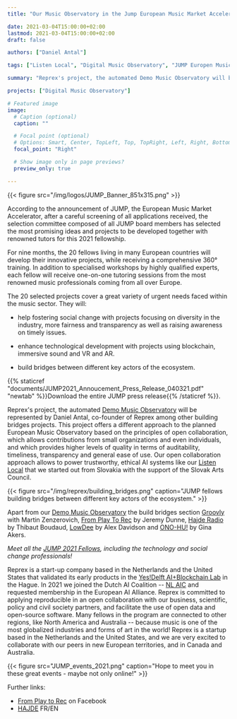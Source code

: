 ```yaml
---
title: "Our Music Observatory in the Jump European Music Market Accelerator: Meet the 2021 Fellows and their Tutors"

date: 2021-03-04T15:00:00+02:00
lastmod: 2021-03-04T15:00:00+02:00
draft: false

authors: ["Daniel Antal"]

tags: ["Listen Local", "Digital Music Observatory", "JUMP Europen Music Market Accelerator", "EU", "Music Moves Europe"]

summary: "Reprex's project, the automated Demo Music Observatory will be represented by Daniel Antal, co-founder of Reprex among other building bridges projects. This project offers a different approach to the planned European Music Observatory based on the principles of open collaboration, which allows contributions from small organizations and even individuals, and which provides higher levels of quality in terms of auditability, timeliness, transparency and general ease of use."

projects: ["Digital Music Observatory"]

# Featured image
image:
  # Caption (optional)
  caption: ""

  # Focal point (optional)
  # Options: Smart, Center, TopLeft, Top, TopRight, Left, Right, BottomLeft, Bottom, BottomRight
  focal_point: "Right"

  # Show image only in page previews?
  preview_only: true

---
```

{{< figure src="/img/logos/JUMP_Banner_851x315.png" >}}

According to the announcement of JUMP, the European Music Market Accelerator, after a careful screening of all applications received, the selection committee composed of all JUMP board members has selected the most promising ideas and projects to be developed together with renowned tutors for this 2021 fellowship. 

For nine months, the 20 fellows living in many European countries will develop their innovative projects, while receiving a comprehensive 360° training. In addition to specialised workshops by highly qualified experts, each fellow will receive one-on-one tutoring sessions from the most renowned music professionals coming from all over Europe. 

The 20 selected projects cover a great variety of urgent needs faced within the music sector.
They will:

- help fostering social change with projects focusing on diversity in the industry, more fairness and
transparency as well as raising awareness on timely issues.

- enhance technological development with projects using blockchain, immersive sound and VR and AR.

- build bridges between different key actors of the ecosystem.

{{% staticref "documents/JUMP2021_Annoucement_Press_Release_040321.pdf" "newtab" %}}Download the entire JUMP press release{{% /staticref %}}.

Reprex's project, the automated [Demo Music Observatory](https://reprex.nl/project/music-observatory/) will be represented by Daniel Antal, co-founder of Reprex among other building bridges projects. This project offers a different approach to the planned European Music Observatory based on the principles of open collaboration, which allows contributions from small organizations and even individuals, and which provides higher levels of quality in terms of auditability, timeliness, transparency and general ease of use. Our open collaboration approach allows to power trustworthy, ethical AI systems like our [Listen Local](https://reprex.nl/project/listen-local/) that we started out from Slovakia with the support of the Slovak Arts Council. 

{{< figure src="/img/reprex/building_bridges.png" caption="JUMP fellows building bridges between different key actors of the ecosystem." >}}

Apart from our [Demo Music Observatory](https://reprex.nl/project/music-observatory/) the build bridges section [Groovly](https://www.jumpmusic.eu/fellow2021/groovly/) with Martin Zenzerovich, [From Play To Rec](https://www.jumpmusic.eu/fellow2021/from-play-to-rec/) by Jeremy Dunne, [Hajde Radio](https://www.jumpmusic.eu/fellow2021/hajde-radio/) by Thibaut Boudaud, [LowDee](https://www.jumpmusic.eu/fellow2021/lowdee/) by Alex Davidson and [ONO-HU!](https://www.jumpmusic.eu/fellow2021/uno-hu/) by Gina Akers. 

_Meet all the [JUMP 2021 Fellows](https://www.jumpmusic.eu/fellows/), including the technology and social change professionals!_

Reprex is a start-up company based in the Netherlands and the United States that validated its early products in the [Yes!Delft AI+Blockchain Lab](post/2020-09-25-yesdelft-validation/) in the Hague. In 2021 we joined the Dutch AI Coalition -- [NL AIC](post/2021-02-16-nlaic/) and requested membership in the European AI Alliance. Reprex is committed to applying reproducible in an open collaboration with our business, scientific, policy and civil society partners, and facilitate the use of open data and open-source software. Many fellows in the program are connected to other regions, like North America and Australia -- because music is one of the most globalized industries and forms of art in the world!  Reprex is a startup based in the Netherlands and the United States, and we are very excited to collaborate with our peers in new European territories, and in Canada and Australia. 

{{< figure src="JUMP_events_2021.png" caption="Hope to meet you in these great events - maybe not only online!" >}}


Further links:
- [From Play to Rec](https://www.facebook.com/fromplaytorec/) on Facebook
- [HAJDE](https://hajde.fr/) FR/EN
